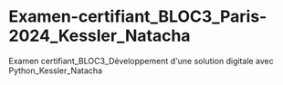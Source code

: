 # Examen-certifiant_BLOC3_Paris-2024_Kessler_Natacha
Examen certifiant_BLOC3_Développement d'une solution digitale avec Python_Kessler_Natacha
